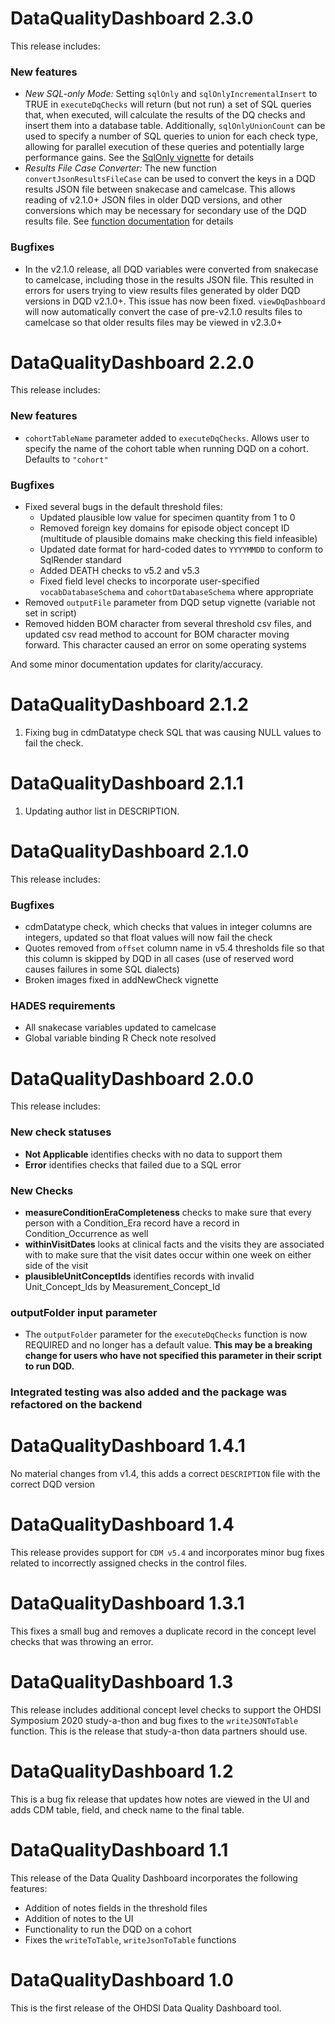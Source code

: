 DataQualityDashboard 2.3.0
==========================
This release includes:

### New features

- *New SQL-only Mode:* Setting `sqlOnly` and `sqlOnlyIncrementalInsert` to TRUE in `executeDqChecks` will return (but not run) a set of SQL queries that, when executed, will calculate the results of the DQ checks and insert them into a database table. Additionally, `sqlOnlyUnionCount` can be used to specify a number of SQL queries to union for each check type, allowing for parallel execution of these queries and potentially large performance gains. See the [SqlOnly vignette](https://ohdsi.github.io/DataQualityDashboard/articles/Thresholds.html) for details
- *Results File Case Converter:* The new function `convertJsonResultsFileCase` can be used to convert the keys in a DQD results JSON file between snakecase and camelcase. This allows reading of v2.1.0+ JSON files in older DQD versions, and other conversions which may be necessary for secondary use of the DQD results file. See [function documentation](https://ohdsi.github.io/DataQualityDashboard/reference/convertJsonResultsFileCase.html) for details

### Bugfixes

- In the v2.1.0 release, all DQD variables were converted from snakecase to camelcase, including those in the results JSON file. This resulted in errors for users trying to view results files generated by older DQD versions in DQD v2.1.0+. This issue has now been fixed. `viewDqDashboard` will now automatically convert the case of pre-v2.1.0 results files to camelcase so that older results files may be viewed in v2.3.0+


DataQualityDashboard 2.2.0
==========================
This release includes:

### New features

- `cohortTableName` parameter added to `executeDqChecks`. Allows user to specify the name of the cohort table when running DQD on a cohort. Defaults to `"cohort"`


### Bugfixes

- Fixed several bugs in the default threshold files:
  - Updated plausible low value for specimen quantity from 1 to 0
  - Removed foreign key domains for episode object concept ID (multitude of plausible domains make checking this field infeasible)
  - Updated date format for hard-coded dates to `YYYYMMDD` to conform to SqlRender standard
  - Added DEATH checks to v5.2 and v5.3
  - Fixed field level checks to incorporate user-specified `vocabDatabaseSchema` and `cohortDatabaseSchema` where appropriate
- Removed `outputFile` parameter from DQD setup vignette (variable not set in script)
- Removed hidden BOM character from several threshold csv files, and updated csv read method to account for BOM character moving forward. This character caused an error on some operating systems
  
And some minor documentation updates for clarity/accuracy.

DataQualityDashboard 2.1.2
==========================

1. Fixing bug in cdmDatatype check SQL that was causing NULL values to fail the check.

DataQualityDashboard 2.1.1
==========================

1. Updating author list in DESCRIPTION.

DataQualityDashboard 2.1.0
==========================
This release includes:

### Bugfixes

  - cdmDatatype check, which checks that values in integer columns are integers, updated so that float values will now fail the check
  - Quotes removed from `offset` column name in v5.4 thresholds file so that this column is skipped by DQD in all cases (use of reserved word causes failures in some SQL dialects)
  - Broken images fixed in addNewCheck vignette

### HADES requirements

  - All snakecase variables updated to camelcase
  - Global variable binding R Check note resolved

DataQualityDashboard 2.0.0
===========================
This release includes:

### New check statuses

  - **Not Applicable** identifies checks with no data to support them
  - **Error** identifies checks that failed due to a SQL error

### New Checks

  - **measureConditionEraCompleteness** checks to make sure that every person with a Condition_Era record have a record in Condition_Occurrence as well
  - **withinVisitDates** looks at clinical facts and the visits they are associated with to make sure that the visit dates occur within one week on either side of the visit
  - **plausibleUnitConceptIds** identifies records with invalid Unit_Concept_Ids by Measurement_Concept_Id

### outputFolder input parameter

  - The `outputFolder` parameter for the `executeDqChecks` function is now REQUIRED and no longer has a default value.  **This may be a breaking change for users who have not specified this parameter in their script to run DQD.**

### Integrated testing was also added and the package was refactored on the backend

DataQualityDashboard 1.4.1
===========================
No material changes from v1.4, this adds a correct `DESCRIPTION` file 
with the correct DQD version

DataQualityDashboard 1.4
===========================
This release provides support for `CDM v5.4` and incorporates minor bug fixes 
related to incorrectly assigned checks in the control files.

DataQualityDashboard 1.3.1
===========================
This fixes a small bug and removes a duplicate record in the concept level checks 
that was throwing an error.

DataQualityDashboard 1.3
===========================
This release includes additional concept level checks to support 
the OHDSI Symposium 2020 study-a-thon and bug fixes to the `writeJSONToTable` function. 
This is the release that study-a-thon data partners should use.

DataQualityDashboard 1.2
===========================
This is a bug fix release that updates how notes are viewed in the UI and adds 
CDM table, field, and check name to the final table.

DataQualityDashboard 1.1
===========================
This release of the Data Quality Dashboard incorporates the following features:
- Addition of notes fields in the threshold files
- Addition of notes to the UI
- Functionality to run the DQD on a cohort
- Fixes the `writeToTable`, `writeJsonToTable` functions

DataQualityDashboard 1.0
===========================
This is the first release of the OHDSI Data Quality Dashboard tool.
